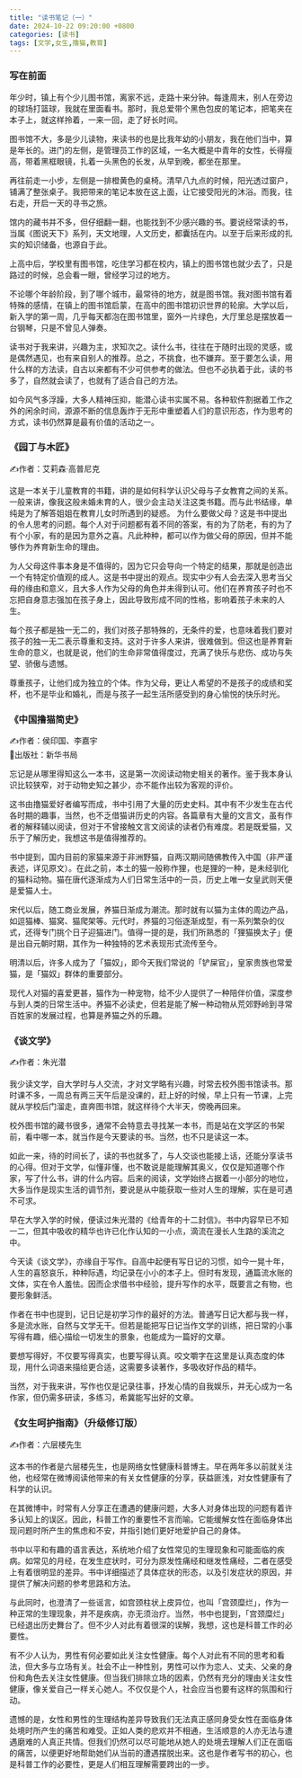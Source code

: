 ```yaml
---
title: "读书笔记（一）"
date: 2024-10-22 09:20:00 +0800
categories: [读书]
tags: [文学,女生,撸猫,教育]
---
```

### 写在前面
年少时，镇上有个少儿图书馆，离家不远，走路十来分钟。每逢周末，别人在旁边的球场打篮球，我就在里面看书。那时，我总爱带个黑色包皮的笔记本，把笔夹在本子上，就这样拎着，一来一回，走了好长时间。


图书馆不大，多是少儿读物，来读书的也是比我年幼的小朋友，我在他们当中，算是年长的。进门的左侧，是管理员工作的区域，一名大概是中青年的女性，长得瘦高，带着黑框眼镜，扎着一头黑色的长发，从早到晚，都坐在那里。


再往前走一小步，左侧是一排橙黄色的桌椅。清早八九点的时候，阳光透过窗户，铺满了整张桌子。我把带来的笔记本放在这上面，让它接受阳光的沐浴。而我，往右走，开启一天的寻书之旅。


馆内的藏书并不多，但仔细翻一翻，也能找到不少感兴趣的书。要说经常读的书，当属《图说天下》系列，天文地理，人文历史，都囊括在内。以至于后来形成的扎实的知识储备，也源自于此。


上高中后，学校里有图书馆，吃住学习都在校内，镇上的图书馆也就少去了，只是路过的时候，总会看一眼，曾经学习过的地方。


不论哪个年龄阶段，到了哪个城市，最常待的地方，就是图书馆。我对图书馆有着特殊的感情，在镇上的图书馆启蒙，在高中的图书馆初识世界的轮廓。大学以后，新入学的第一周，几乎每天都泡在图书馆里，窗外一片绿色，大厅里总是摆放着一台钢琴，只是不曾见人弹奏。


读书对于我来讲，兴趣为主，求知次之。读什么书，往往在于随时出现的灵感，或是偶然遇见，也有来自别人的推荐。总之，不挑食，也不嫌弃。至于要怎么读，用什么样的方法读，自古以来都有不少可供参考的做法。但也不必执着于此，读的书多了，自然就会读了，也就有了适合自己的方法。


如今风气多浮躁，大多人精神压抑，能潜心读书实属不易。各种软件割据着工作之外的闲余时间，源源不断的信息轰炸于无形中重塑着人们的意识形态，作为思考的方式，读书仍然算是最有价值的活动之一。



### 《园丁与木匠》
✍️作者：艾莉森·高普尼克


这是一本关于儿童教育的书籍，讲的是如何科学认识父母与子女教育之间的关系。一般来讲，像我这般未婚未育的人，很少会主动关注这类书籍。而与此书结缘，单纯是为了解答姐姐在教育儿女时所遇到的疑惑。
为什么要做父母？这是书中提出的令人思考的问题。每个人对于问题都有着不同的答案，有的为了防老，有的为了有个小家，有的是因为意外之喜。凡此种种，都可以作为做父母的原因，但并不能够作为养育新生命的理由。


为人父母这件事本身是不值得的，因为它只会导向一个特定的结果，那就是创造出一个有特定价值观的成人。这是书中提出的观点。现实中少有人会去深入思考当父母的缘由和意义，且大多人作为父母的角色并未得到认可。他们在养育孩子时也不忘把自身意志强加在孩子身上，因此导致形成不同的性格，影响着孩子未来的人生。


每个孩子都是独一无二的，我们对孩子那特殊的，无条件的爱，也意味着我们要对孩子的独一无二表示尊重和支持。这对于许多人来讲，很难做到。但这也是养育新生命的意义，也就是说，他们的生命非常值得度过，充满了快乐与悲伤、成功与失望、骄傲与遗憾。


尊重孩子，让他们成为独立的个体。作为父母，更让人希望的不是孩子的成绩和奖杯，也不是毕业和婚礼，而是与孩子一起生活所感受到的身心愉悦的快乐时光。  


### 《中国撸猫简史》
✍️作者：侯印国、李嘉宇  
🏢出版社：新华书局


忘记是从哪里得知这么一本书，这是第一次阅读动物史相关的著作。鉴于我本身认识比较狭窄，对于动物史知之甚少，亦不能作出较为客观的评价。


这书由撸猫爱好者编写而成，书中引用了大量的历史史料。其中有不少发生在古代各时期的趣事，当然，也不乏借猫讲历史的内容。各篇章有大量的文言文，虽有作者的解释辅以阅读，但对于不曾接触文言文阅读的读者仍有难度。若是既爱猫，又乐于了解历史，我想这书是值得推荐的。


书中提到，国内目前的家猫来源于非洲野猫，自两汉期间随佛教传入中国（非严谨表述，详见原文）。在此之前，本土的猫一般称作狸，也是狸的一种，是未经驯化的猫科动物。猫在唐代逐渐成为人们日常生活中的一员，历史上唯一女皇武则天便是爱猫人士。


宋代以后，随工商业发展，养猫日渐成为潮流。那时就有以猫为主体的周边产品，如逗猫棒、猫窝、猫爬架等。元代时，养猫的习俗逐渐成型，有一系列繁杂的仪式，还得专门挑个日子迎猫进门。值得一提的是，我们所熟悉的「狸猫换太子」便是出自元朝时期，其作为一种独特的艺术表现形式流传至今。


明清以后，许多人成为了「猫奴」，即今天我们常说的「铲屎官」，皇家贵族也常爱猫，是「猫奴」群体的重要部分。


现代人对猫的喜爱更甚，猫作为一种宠物，给不少人提供了一种陪伴价值，深度参与到人类的日常生活中。养猫不必读史，但若是能了解一种动物从荒郊野岭到寻常百姓家的发展过程，也算是养猫之外的乐趣。

### 《谈文学》
✍️作者：朱光潜


我少读文学，自大学时与人交流，才对文学略有兴趣，时常去校外图书馆读书。那时课不多，一周总有两三天午后是没课的，赶上好的时候，早上只有一节课，上完就从学校后门溜走，直奔图书馆，就这样待个大半天，傍晚再回来。


校外图书馆的藏书很多，通常不会特意去寻找某一本书，而是站在文学区的书架前，看中哪一本，就当作是今天要读的书。当然，也不只是读这一本。


如此一来，待的时间长了，读的书也就多了，与人交谈也能接上话，还能分享读书的心得。但对于文学，似懂非懂，也不敢说是能理解其奥义，仅仅是知道哪个作家，写了什么书，讲的什么内容。后来的阅读，文学始终占据着一小部分的地位，大多当作是现实生活的调节剂，要说是从中能获取一些对人生的理解，实在是可遇不可求。


早在大学入学的时候，便读过朱光潜的《给青年的十二封信》。书中内容早已不知一二，但其中吸收的精华也许已化作认知的一小点，滴流在漫长人生路的溪流之中。


今天读《谈文学》，亦缘自于写作。自高中起便有写日记的习惯，如今一晃十年，人生的喜怒哀乐，种种际遇，均记录在小小的本子上。但时有发现，通篇流水账的文体，实在令人羞怯。因而企求借书中经验，提升写作的水平，既要言之有物，也要形象鲜活。


作者在书中也提到，记日记是初学习作的最好的方法。普通写日记大都与我一样，多是流水账，自然与文学无干。但若是能把写日记当作文学的训练，把日常的小事写得有趣，细心描绘一切发生的景象，也能成为一篇好的文章。


要想写得好，不仅要写得真实，也要写得认真。咬文嚼字在这里是认真态度的体现，用什么词语来描绘更合适，这需要多读著作，多吸收好作品的精华。


当然，对于我来讲，写作也仅是记录往事，抒发心情的自我娱乐，并无心成为一名作家，但仍需多研读，多练习，希冀能写出好的文章。



### 《女生呵护指南》（升级修订版）
✍️作者：六层楼先生


这本书的作者是六层楼先生，也是网络女性健康科普博主。早在两年多以前就关注他，也经常在微博阅读他带来的有关女性健康的分享，获益匪浅，对女性健康有了科学的认识。


在其微博中，时常有人分享正在遭遇的健康问题，大多人对身体出现的问题有着许多认知上的误区。因此，科普工作的重要性不言而喻。它能缓解女性在面临身体出现问题时所产生的焦虑和不安，并指引她们更好地爱护自己的身体。


书中以平和有趣的语言表达，系统地介绍了女性常见的生理现象和可能面临的疾病。如常见的月经，在发生症状时，可分为原发性痛经和继发性痛经，二者在感受上有着很明显的差异。书中详细描述了具体症状的形态，以及引发症状的原因，并提供了解决问题的参考思路和方法。


与此同时，也澄清了一些谣言，如宫颈柱状上皮异位，也叫「宫颈糜烂」，作为一种正常的生理现象，并不是疾病，亦无须治疗。当然，书中也提到，「宫颈糜烂」已经退出历史舞台了。但不少人对此有着很深的误解，我想，这也是科普工作的必要性。


有不少人认为，男性有何必要如此关注女性健康。每个人对此有不同的思考和看法，但大多与立场有关。社会不止一种性别，男性可以作为恋人、丈夫、父亲的身份和角色去关注女性健康。但当我们排除立场的因素，仍然有充分的理由关注女性健康，像关爱自己一样关心她人。不仅仅是个人，社会应当也要有这样的氛围和行动。


遗憾的是，女性和男性的生理结构差异导致我们无法真正感同身受女性在面临身体处境时所产生的痛苦和难受。正如人类的悲欢并不相通，生活顺意的人亦无法与遭遇磨难的人真正共情。但我们仍然可以尽可能地从她人的处境去理解人们正在面临的痛苦，以便更好地帮助她们从当前的遭遇摆脱出来。这也是作者写书的初心，也是科普工作的必要性，更是人们相互理解需要跨出的一步。